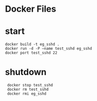 # Docker Files

# start

    docker build -t eg_sshd .
    docker run -d -P —name test_sshd eg_sshd
    docker port test_sshd 22

# shutdown

     docker stop test_sshd
     docker rm test_sshd
     docker rmi eg_sshd
